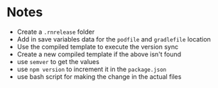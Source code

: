 # Notes

- Create a `.rnrelease` folder
- Add in save variables data for the `podfile` and `gradlefile` location
- Use the compiled template to execute the version sync
- Create a new compiled template if the above isn't found
- use `semver` to get the values
- use `npm version` to increment it in the `package.json`
- use bash script for making the change in the actual files
